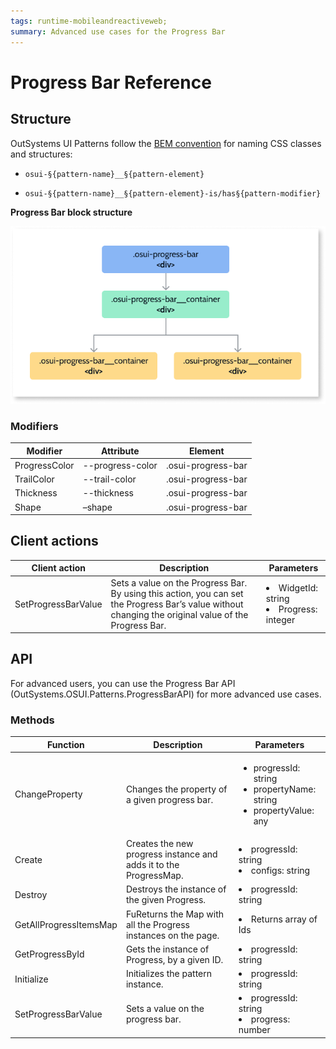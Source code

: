```yaml
---
tags: runtime-mobileandreactiveweb; 
summary: Advanced use cases for the Progress Bar
---
```


# Progress Bar Reference

## Structure

OutSystems UI Patterns follow the [BEM convention](http://getbem.com/introduction/) for naming CSS classes and structures:

* ``osui-§{pattern-name}__§{pattern-element}``

* ``osui-§{pattern-name}__§{pattern-element}-is/has§{pattern-modifier}``

**Progress Bar block structure**

![Progress Bar Structure](images/progressbar-diag.png)

### Modifiers

|**Modifier**|**Attribute**|**Element**|
|---|---|---|
|ProgressColor|--progress-color|.osui-progress-bar|
|TrailColor|--trail-color|.osui-progress-bar|
|Thickness|--thickness|.osui-progress-bar|
|Shape|–shape|.osui-progress-bar|


## Client actions

|**Client action**|**Description**|**Parameters**|
|---|---|---|
|SetProgressBarValue|Sets a value on the Progress Bar. By using this action, you can set the Progress Bar’s value without changing the original value of the Progress Bar.|<li>WidgetId: string </li><li>Progress: integer</li>|

## API

For advanced users, you can use the Progress Bar API (OutSystems.OSUI.Patterns.ProgressBarAPI) for more advanced use cases.

### Methods

|**Function**|**Description**|**Parameters**|
|---|---|---|
|ChangeProperty|Changes the property of a given progress bar.|<ul><li>progressId: string</li><li> propertyName: string</li><li>propertyValue: any</li></ul>|
|Create|Creates the new progress instance and adds it to the ProgressMap.| <li>progressId: string</li><li>configs: string</li>|
|Destroy|Destroys the instance of the given Progress.|<li>progressId: string</li>|
|GetAllProgressItemsMap|FuReturns the Map with all the Progress instances on the page.|<li>Returns array of Ids</li>|
|GetProgressById|Gets the instance of Progress, by a given ID.|<li>progressId: string</li>|
|Initialize|Initializes the pattern instance.|<li>progressId: string</li>|
|SetProgressBarValue|Sets a value on the progress bar.|<li>progressId: string</li><li>progress: number</li>|

